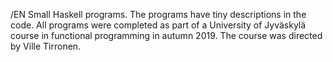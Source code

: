 /EN
Small Haskell programs. The programs have tiny descriptions in the code.
All programs were completed as part of a University of Jyväskylä course in functional programming in autumn 2019.
The course was directed by Ville Tirronen.
